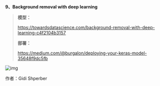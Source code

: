
**9、Background removal with deep learning**



> **模型：**
>
> https://towardsdatascience.com/background-removal-with-deep-learning-c4f2104b3157
>
> **部署：**
>
> https://medium.com/@burgalon/deploying-your-keras-model-35648f9dc5fb



![img](https://mmbiz.qpic.cn/mmbiz_jpg/ptp8P184xjyl2yLZ4z4iaZhPCia7T73uxARic5n09VSVmAUCKfmGZodYLrbwpxg7oofeneicufJZfuBjetpIxgoBqw/640?wx_fmt=jpeg&tp=webp&wxfrom=5&wx_lazy=1&wx_co=1)

作者：Gidi Shperber
